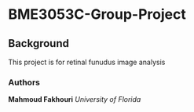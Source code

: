 # BME3053C-Group-Project
## Background
This project is for retinal funudus image analysis
### Authors
**Mahmoud Fakhouri**
*University of Florida*
